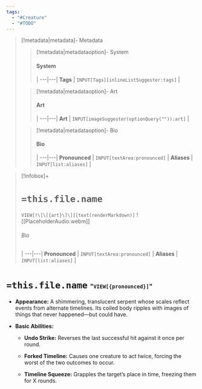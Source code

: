 ```yaml
---
tags:
  - "#Creature"
  - "#TODO"
---
```


> [!metadata|metadata]- Metadata 
>> [!metadata|metadataoption]- System
>> #### System
>>  |
>> ---|---|
>> **Tags** | `INPUT[Tags][inlineListSuggester:tags]` |
>
>> [!metadata|metadataoption]- Art
>> #### Art
>>  |
>> ---|---|
>> **Art** | `INPUT[imageSuggester(optionQuery("")):art]` |
>
>> [!metadata|metadataoption]- Bio
>> #### Bio
>>  |
>> ---|---|
>> **Pronounced** |  `INPUT[textArea:pronounced]` |
>> **Aliases** | `INPUT[list:aliases]` |
>

> [!infobox]+
> # `=this.file.name`
> `VIEW[!\[\[{art}\]\]][text(renderMarkdown)]`
> ![[PlaceholderAudio.webm]]
> ###### Bio
>  |
> ---|---|
> **Pronounced** |  `INPUT[textArea:pronounced]` |
> **Aliases** | `INPUT[list:aliases]` |


# **`=this.file.name`** <span style="font-size: medium">"`VIEW[{pronounced}]`"</span>
- **Appearance:** A shimmering, translucent serpent whose scales reflect events from alternate timelines. Its coiled body ripples with images of things that never happened—but could have.
    
- **Basic Abilities:**
    
    - **Undo Strike:** Reverses the last successful hit against it once per round.
        
    - **Forked Timeline:** Causes one creature to act twice, forcing the worst of the two outcomes to occur.
        
    - **Timeline Squeeze:** Grapples the target’s place in time, freezing them for X rounds.
